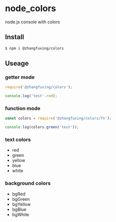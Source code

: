 # node_colors
node.js console with colors

## Install

```sh
$ npm i @zhangfuxing/colors
```  

## Useage  

### getter mode  

```js  
require('@zhangfuxing/colors');

console.log('test'.red);
```

### function mode  

```js  
const colors = require('@zhangfuxing/colors/fn');

console.log(colors.green('test'));
```

### text colors  

* red 
* green
* yellow
* blue
* white

### background colors

* bgRed
* bgGreen
* bgYellow
* bgBlue
* bgWhite